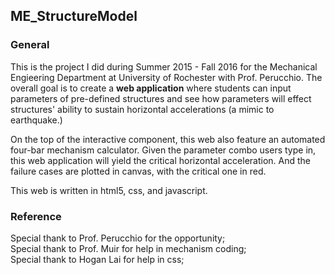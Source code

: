 ## ME_StructureModel
### **General**  
This is the project I did during Summer 2015 - Fall 2016 for the Mechanical Engieering Department at University of Rochester with Prof. Perucchio. 
The overall goal is to create a **web application** where students can input parameters of pre-defined structures and see how parameters will effect structures'
ability to sustain horizontal accelerations (a mimic to earthquake.)

On the top of the interactive component, this web also feature an automated four-bar mechanism calculator. Given the parameter combo users type in,
this web application will yield the critical horizontal acceleration. And the failure cases are plotted in canvas, with the critical one in red.

This web is written in html5, css, and javascript.

### **Reference**
Special thank to Prof. Perucchio for the opportunity;  
Special thank to Prof. Muir for help in mechanism coding;  
Special thank to Hogan Lai for help in css;
